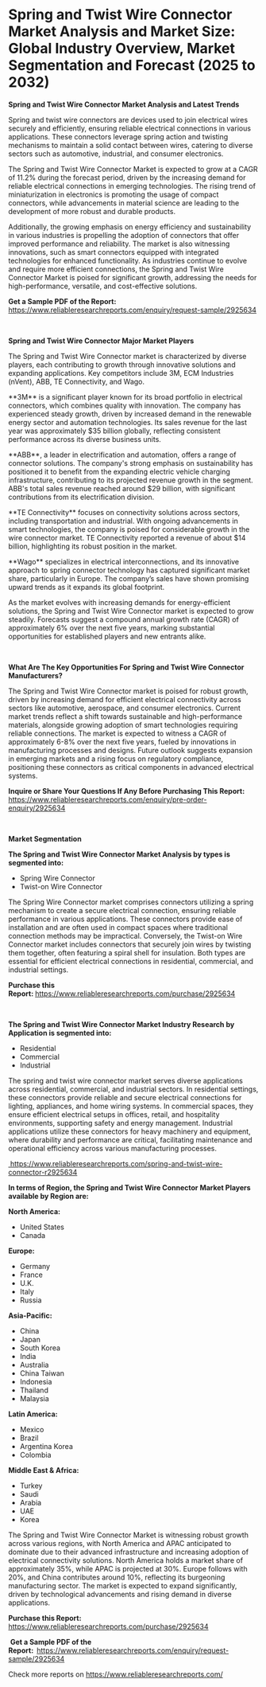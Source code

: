 <p><h1>Spring and Twist Wire Connector Market Analysis and Market Size: Global Industry Overview, Market Segmentation and Forecast (2025 to 2032)</h1></p><p><strong>Spring and Twist Wire Connector Market Analysis and Latest Trends</strong></p>
<p><p>Spring and twist wire connectors are devices used to join electrical wires securely and efficiently, ensuring reliable electrical connections in various applications. These connectors leverage spring action and twisting mechanisms to maintain a solid contact between wires, catering to diverse sectors such as automotive, industrial, and consumer electronics. </p><p>The Spring and Twist Wire Connector Market is expected to grow at a CAGR of 11.2% during the forecast period, driven by the increasing demand for reliable electrical connections in emerging technologies. The rising trend of miniaturization in electronics is promoting the usage of compact connectors, while advancements in material science are leading to the development of more robust and durable products. </p><p>Additionally, the growing emphasis on energy efficiency and sustainability in various industries is propelling the adoption of connectors that offer improved performance and reliability. The market is also witnessing innovations, such as smart connectors equipped with integrated technologies for enhanced functionality. As industries continue to evolve and require more efficient connections, the Spring and Twist Wire Connector Market is poised for significant growth, addressing the needs for high-performance, versatile, and cost-effective solutions.</p></p>
<p><strong>Get a Sample PDF of the Report:&nbsp;</strong> <a href="https://www.reliableresearchreports.com/enquiry/request-sample/2925634?utm_campaign=3210&utm_medium=2&utm_source=Github&utm_content=ia&utm_term=12032025&utm_id=spring-and-twist-wire-connector">https://www.reliableresearchreports.com/enquiry/request-sample/2925634</a></p>
<p>&nbsp;</p>
<p><strong>Spring and Twist Wire Connector Major Market Players</strong></p>
<p><p>The Spring and Twist Wire Connector market is characterized by diverse players, each contributing to growth through innovative solutions and expanding applications. Key competitors include 3M, ECM Industries (nVent), ABB, TE Connectivity, and Wago.</p><p>**3M** is a significant player known for its broad portfolio in electrical connectors, which combines quality with innovation. The company has experienced steady growth, driven by increased demand in the renewable energy sector and automation technologies. Its sales revenue for the last year was approximately $35 billion globally, reflecting consistent performance across its diverse business units.</p><p>**ABB**, a leader in electrification and automation, offers a range of connector solutions. The company's strong emphasis on sustainability has positioned it to benefit from the expanding electric vehicle charging infrastructure, contributing to its projected revenue growth in the segment. ABB's total sales revenue reached around $29 billion, with significant contributions from its electrification division.</p><p>**TE Connectivity** focuses on connectivity solutions across sectors, including transportation and industrial. With ongoing advancements in smart technologies, the company is poised for considerable growth in the wire connector market. TE Connectivity reported a revenue of about $14 billion, highlighting its robust position in the market.</p><p>**Wago** specializes in electrical interconnections, and its innovative approach to spring connector technology has captured significant market share, particularly in Europe. The company’s sales have shown promising upward trends as it expands its global footprint.</p><p>As the market evolves with increasing demands for energy-efficient solutions, the Spring and Twist Wire Connector market is expected to grow steadily. Forecasts suggest a compound annual growth rate (CAGR) of approximately 6% over the next five years, marking substantial opportunities for established players and new entrants alike.</p></p>
<p>&nbsp;</p>
<p><strong>What Are The Key Opportunities For Spring and Twist Wire Connector Manufacturers?</strong></p>
<p><p>The Spring and Twist Wire Connector market is poised for robust growth, driven by increasing demand for efficient electrical connectivity across sectors like automotive, aerospace, and consumer electronics. Current market trends reflect a shift towards sustainable and high-performance materials, alongside growing adoption of smart technologies requiring reliable connections. The market is expected to witness a CAGR of approximately 6-8% over the next five years, fueled by innovations in manufacturing processes and designs. Future outlook suggests expansion in emerging markets and a rising focus on regulatory compliance, positioning these connectors as critical components in advanced electrical systems.</p></p>
<p><strong>Inquire or Share Your Questions If Any Before Purchasing This Report:</strong> <a href="https://www.reliableresearchreports.com/enquiry/pre-order-enquiry/2925634?utm_campaign=3210&utm_medium=2&utm_source=Github&utm_content=ia&utm_term=12032025&utm_id=spring-and-twist-wire-connector">https://www.reliableresearchreports.com/enquiry/pre-order-enquiry/2925634</a></p>
<p>&nbsp;</p>
<p><strong>Market Segmentation</strong></p>
<p><strong>The Spring and Twist Wire Connector Market Analysis by types is segmented into:</strong></p>
<p><ul><li>Spring Wire Connector</li><li>Twist-on Wire Connector</li></ul></p>
<p><p>The Spring Wire Connector market comprises connectors utilizing a spring mechanism to create a secure electrical connection, ensuring reliable performance in various applications. These connectors provide ease of installation and are often used in compact spaces where traditional connection methods may be impractical. Conversely, the Twist-on Wire Connector market includes connectors that securely join wires by twisting them together, often featuring a spiral shell for insulation. Both types are essential for efficient electrical connections in residential, commercial, and industrial settings.</p></p>
<p><strong>Purchase this Report:&nbsp;</strong><a href="https://www.reliableresearchreports.com/purchase/2925634?utm_campaign=3210&utm_medium=2&utm_source=Github&utm_content=ia&utm_term=12032025&utm_id=spring-and-twist-wire-connector">https://www.reliableresearchreports.com/purchase/2925634</a></p>
<p>&nbsp;</p>
<p><strong>The Spring and Twist Wire Connector Market Industry Research by Application is segmented into:</strong></p>
<p><ul><li>Residential</li><li>Commercial</li><li>Industrial</li></ul></p>
<p><p>The spring and twist wire connector market serves diverse applications across residential, commercial, and industrial sectors. In residential settings, these connectors provide reliable and secure electrical connections for lighting, appliances, and home wiring systems. In commercial spaces, they ensure efficient electrical setups in offices, retail, and hospitality environments, supporting safety and energy management. Industrial applications utilize these connectors for heavy machinery and equipment, where durability and performance are critical, facilitating maintenance and operational efficiency across various manufacturing processes.</p></p>
<p><a href="https://www.reliableresearchreports.com/spring-and-twist-wire-connector-r2925634?utm_campaign=3210&utm_medium=2&utm_source=Github&utm_content=ia&utm_term=12032025&utm_id=spring-and-twist-wire-connector">&nbsp;https://www.reliableresearchreports.com/spring-and-twist-wire-connector-r2925634</a></p>
<p><strong>In terms of Region, the Spring and Twist Wire Connector Market Players available by Region are:</strong></p>
<p>
    <p> <strong> North America: </strong>
        <ul>
            <li>United States</li>
            <li>Canada</li>
        </ul>
        </p> 
    <p> <strong> Europe: </strong>
        <ul>
            <li>Germany</li>
            <li>France</li>
            <li>U.K.</li>
            <li>Italy</li>
            <li>Russia</li>
        </ul>
        </p> 
    <p> <strong> Asia-Pacific: </strong>
        <ul>
            <li>China</li>
            <li>Japan</li>
            <li>South Korea</li>
            <li>India</li>
            <li>Australia</li>
            <li>China Taiwan</li>
            <li>Indonesia</li>
            <li>Thailand</li>
            <li>Malaysia</li>
        </ul>
        </p> 
    <p> <strong> Latin America: </strong>
        <ul>
            <li>Mexico</li>
            <li>Brazil</li>
            <li>Argentina Korea</li>
            <li>Colombia</li>
        </ul>
        </p> 
    <p> <strong> Middle East & Africa: </strong>
        <ul>
            <li>Turkey</li>
            <li>Saudi</li>
            <li>Arabia</li>
            <li>UAE</li>
            <li>Korea</li>
        </ul>
    </p>
    </p>
<p><p>The Spring and Twist Wire Connector Market is witnessing robust growth across various regions, with North America and APAC anticipated to dominate due to their advanced infrastructure and increasing adoption of electrical connectivity solutions. North America holds a market share of approximately 35%, while APAC is projected at 30%. Europe follows with 20%, and China contributes around 10%, reflecting its burgeoning manufacturing sector. The market is expected to expand significantly, driven by technological advancements and rising demand in diverse applications.</p></p>
<p><strong>Purchase this Report: </strong><a href="https://www.reliableresearchreports.com/purchase/2925634?utm_campaign=3210&utm_medium=2&utm_source=Github&utm_content=ia&utm_term=12032025&utm_id=spring-and-twist-wire-connector">https://www.reliableresearchreports.com/purchase/2925634</a></p>
<p>&nbsp;<strong>Get a Sample PDF of the Report:&nbsp;&nbsp;</strong><a href="https://www.reliableresearchreports.com/enquiry/request-sample/2925634?utm_campaign=3210&utm_medium=2&utm_source=Github&utm_content=ia&utm_term=12032025&utm_id=spring-and-twist-wire-connector">https://www.reliableresearchreports.com/enquiry/request-sample/2925634</a></p>
<p><strong></strong></p>
<p>Check more reports on <a href="https://www.reliableresearchreports.com/?utm_campaign=3210&utm_medium=2&utm_source=Github&utm_content=ia&utm_term=12032025&utm_id=spring-and-twist-wire-connector">https://www.reliableresearchreports.com/</a></p>